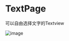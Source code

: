 TextPage
========

可以自由选择文字的Textview



![image](https://github.com/longtaoge/TextPage/blob/master/textpage.gif)
